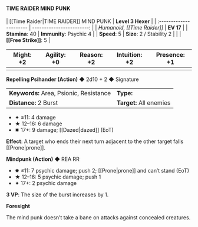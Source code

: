 #### TIME RAIDER MIND PUNK

| [[Time Raider|TIME RAIDER]] MIND PUNK   |         **Level 3 Hexer** |
| :---------------------- | ------------------------: |
| *Humanoid, [[Time Raider]]* |                 **EV 17** |
| **Stamina**: 40         |   **Immunity**: Psychic 4 |
| **Speed**: 5            | **Size**: 2 / Stability 2 |
|                         |        **[[Free Strike]]**: 5 |

| **Might**: +2 | **Agility**: +0 | **Reason**: +2 | **Intuition**: +2 | **Presence**: +1 |
| ------------- | --------------- | -------------- | ----------------- | ---------------- |
|               |                 |                |                   |                  |

**Repelling Psihander (Action)** ◆ 2d10 + 2 ◆ Signature

|                                         |                         |
| :-------------------------------------- | :---------------------- |
| **Keywords:** Area, Psionic, Resistance | **Type:**               |
| **Distance:** 2 Burst                   | **Target:** All enemies |

- ✦ ≤11: 4 damage
- ★ 12–16: 6 damage
- ✸ 17+: 9 damage; [[Dazed|dazed]] (EoT)

**Effect**: A target who ends their next turn adjacent to the other target falls [[Prone|prone]].

**Mindpunk (Action)** ◆ REA RR

- ✸ ≤11: 7 psychic damage; push 2; [[Prone|prone]] and can’t stand (EoT)
- ★ 12–16: 5 psychic damage; push 1
- ✦ 17+: 2 psychic damage

**3 VP**: The size of the burst increases by 1.

**Foresight**

The mind punk doesn’t take a bane on attacks against concealed creatures.

